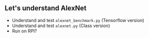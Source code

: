## Let's understand AlexNet


* Understand and test `alexnet_benchmark.py` (Tensorflow version)
* Understand and test `alexnet.py`  (Class version)
* Run on RPI?
